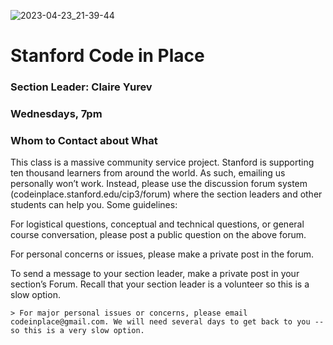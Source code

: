 ![2023-04-23_21-39-44](https://user-images.githubusercontent.com/61437734/233901667-db63e39b-05b4-4ffc-adeb-446e6166cf89.png)

# Stanford Code in Place
### Section Leader: Claire Yurev
### Wednesdays, 7pm

### Whom to Contact about What

This class is a massive community service project. Stanford is supporting ten thousand learners from around the world. As such, emailing us personally won’t work. Instead, please use the discussion forum system (codeinplace.stanford.edu/cip3/forum) where the section leaders and other students can help you. Some guidelines:

For logistical questions, conceptual and technical questions, or general course conversation, please post a public question on the above forum.

For personal concerns or issues, please make a private post in the forum.

To send a message to your section leader, make a private post in your section’s Forum. Recall that your section leader is a volunteer so this is a slow option.

	> For major personal issues or concerns, please email codeinplace@gmail.com. We will need several days to get back to you -- so this is a very slow option.
